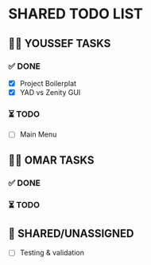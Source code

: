 # SHARED TODO LIST  

## 👨‍💻 YOUSSEF TASKS  

### ✅ DONE  
- [x] Project Boilerplat   
- [x] YAD vs Zenity GUI  

### ⏳ TODO  
- [ ] Main Menu 


## 👨‍💻 OMAR TASKS  

### ✅ DONE  


### ⏳ TODO  


## 🔄 SHARED/UNASSIGNED  
- [ ] Testing & validation  